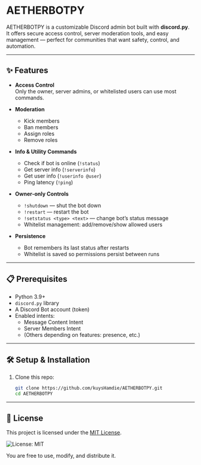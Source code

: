 # AETHERBOTPY

AETHERBOTPY is a customizable Discord admin bot built with **discord.py**.  
It offers secure access control, server moderation tools, and easy management — perfect for communities that want safety, control, and automation.

---

## ✨ Features

- **Access Control**  
  Only the owner, server admins, or whitelisted users can use most commands.

- **Moderation**  
  - Kick members  
  - Ban members  
  - Assign roles  
  - Remove roles

- **Info & Utility Commands**  
  - Check if bot is online (`!status`)  
  - Get server info (`!serverinfo`)  
  - Get user info (`!userinfo @user`)  
  - Ping latency (`!ping`)  

- **Owner-only Controls**  
  - `!shutdown` — shut the bot down  
  - `!restart` — restart the bot  
  - `!setstatus <type> <text>` — change bot’s status message  
  - Whitelist management: add/remove/show allowed users

- **Persistence**  
  - Bot remembers its last status after restarts  
  - Whitelist is saved so permissions persist between runs

---

## 📋 Prerequisites

- Python 3.9+  
- `discord.py` library  
- A Discord Bot account (token)  
- Enabled intents:
  - Message Content Intent  
  - Server Members Intent  
  - (Others depending on features: presence, etc.)

---

## 🛠 Setup & Installation

1. Clone this repo:  
   ```bash
   git clone https://github.com/kuysHamdie/AETHERBOTPY.git
   cd AETHERBOTPY

---

## 📝 License
This project is licensed under the [MIT License](LICENSE).  

![License: MIT](https://img.shields.io/badge/License-MIT-yellow.svg)

You are free to use, modify, and distribute it.
